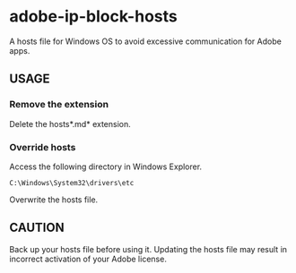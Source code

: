 # adobe-ip-block-hosts

A hosts file for Windows OS to avoid excessive communication for Adobe apps. 

## USAGE

### Remove the extension
Delete the hosts*.md* extension.

### Override hosts
Access the following directory in Windows Explorer.

```C:\Windows\System32\drivers\etc```

Overwrite the hosts file.

## CAUTION
Back up your hosts file before using it. Updating the hosts file may result in incorrect activation of your Adobe license.

